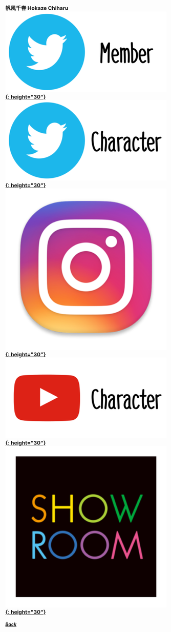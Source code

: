 ### 帆風千春 Hokaze Chiharu [![twitter_@c_hokaze227](../../../Img/Icon_Twitter_Mem.PNG){: height="30"}](https://twitter.com/c_hokaze227) [![twitter_@_satoreika](../../../Img/Icon_Twitter_Char.PNG){: height="30"}](https://twitter.com/_satoreika) [![instagram_@c_rurun410](../../../Img/Icon_Instagram.PNG){: height="30"}](https://www.instagram.com/c_rurun410/)  [![youtube](../../../Img/Icon_Youtube_Char.PNG){: height="30"}](https://www.youtube.com/channel/UC9E41LwRtQ2rFyNH3XsH3kQ) [![showroom_digital_idol_2](../../../Img/Icon_Showroom.PNG){: height="30"}](https://www.showroom-live.com/room/profile?room_id=87719) 
##### [Back](../../../readme.md)
